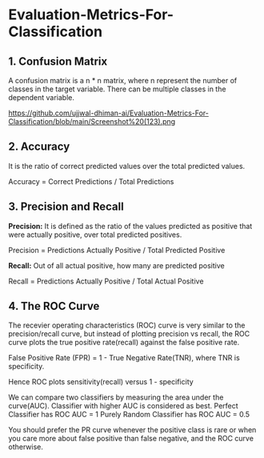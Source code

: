 # Evaluation-Metrics-For-Classification

## 1. Confusion Matrix

A confusion matrix is a n * n matrix, where n represent the number of classes in the target variable. There can be multiple classes in the dependent variable.

https://github.com/ujjwal-dhiman-ai/Evaluation-Metrics-For-Classification/blob/main/Screenshot%20(123).png

## 2. Accuracy 

It is the ratio of correct predicted values over the total predicted values.

Accuracy = Correct Predictions / Total Predictions

## 3. Precision and Recall

**Precision:** It is defined as the ratio of the values predicted as positive that were actually positive, over total predicted positives.

Precision = Predictions Actually Positive / Total Predicted Positive

**Recall:** Out of all actual positive, how many are predicted positive

Recall = Predictions Actually Positive / Total Actual Positive

## 4. The ROC Curve

The recevier operating characteristics (ROC) curve is very similar to the precision/recall curve, but instead of plotting precision vs recall, the ROC curve plots the true positive rate(recall) against the false positive rate.

False Positive Rate (FPR) = 1 - True Negative Rate(TNR), where TNR is specificity.

Hence ROC plots sensitivity(recall) versus 1 - specificity

We can compare two classifiers by measuring the area under the curve(AUC). Classifier with higher AUC is considered as best.
Perfect Classifier has ROC AUC = 1
Purely Random Classifier has ROC AUC = 0.5

You should prefer the PR curve whenever the positive class is rare or when you care more about false positive than false negative, and the ROC curve otherwise.
